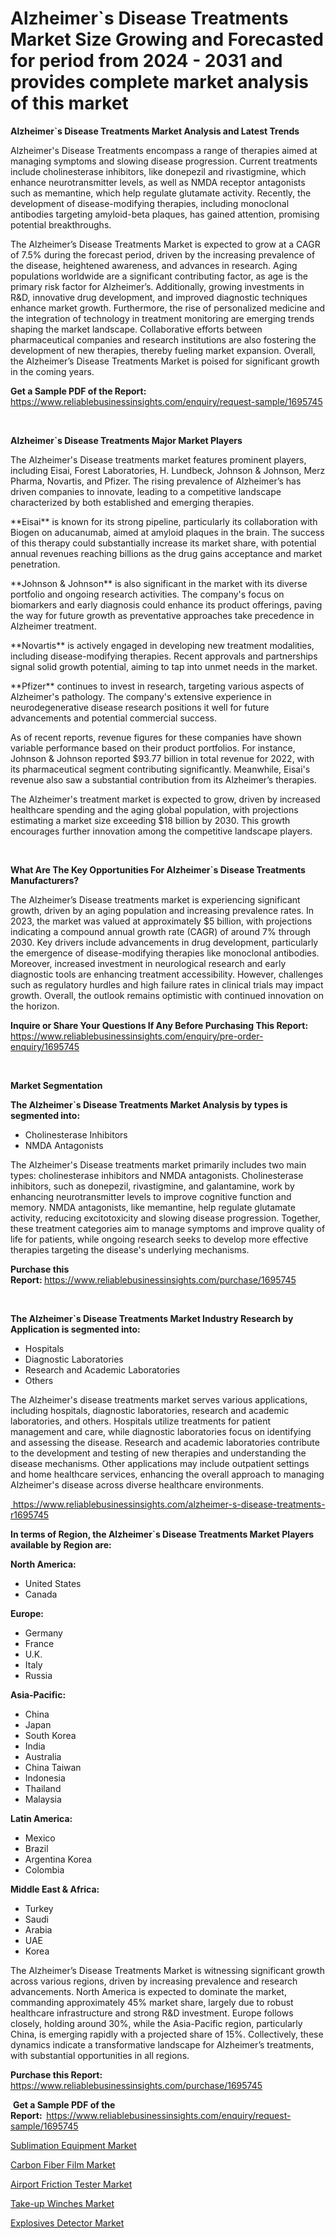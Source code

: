 <p><h1>Alzheimer`s Disease Treatments Market Size Growing and Forecasted for period from 2024 - 2031 and provides complete market analysis of this market</h1></p><p><strong>Alzheimer`s Disease Treatments Market Analysis and Latest Trends</strong></p>
<p><p>Alzheimer's Disease Treatments encompass a range of therapies aimed at managing symptoms and slowing disease progression. Current treatments include cholinesterase inhibitors, like donepezil and rivastigmine, which enhance neurotransmitter levels, as well as NMDA receptor antagonists such as memantine, which help regulate glutamate activity. Recently, the development of disease-modifying therapies, including monoclonal antibodies targeting amyloid-beta plaques, has gained attention, promising potential breakthroughs.</p><p>The Alzheimer’s Disease Treatments Market is expected to grow at a CAGR of 7.5% during the forecast period, driven by the increasing prevalence of the disease, heightened awareness, and advances in research. Aging populations worldwide are a significant contributing factor, as age is the primary risk factor for Alzheimer’s. Additionally, growing investments in R&D, innovative drug development, and improved diagnostic techniques enhance market growth. Furthermore, the rise of personalized medicine and the integration of technology in treatment monitoring are emerging trends shaping the market landscape. Collaborative efforts between pharmaceutical companies and research institutions are also fostering the development of new therapies, thereby fueling market expansion. Overall, the Alzheimer’s Disease Treatments Market is poised for significant growth in the coming years.</p></p>
<p><strong>Get a Sample PDF of the Report:&nbsp;</strong> <a href="https://www.reliablebusinessinsights.com/enquiry/request-sample/1695745?utm_campaign=1260&utm_medium=2&utm_source=Github&utm_content=ia&utm_term=19102024&utm_id=alzheimers-disease-treatments">https://www.reliablebusinessinsights.com/enquiry/request-sample/1695745</a></p>
<p>&nbsp;</p>
<p><strong>Alzheimer`s Disease Treatments Major Market Players</strong></p>
<p><p>The Alzheimer's Disease treatments market features prominent players, including Eisai, Forest Laboratories, H. Lundbeck, Johnson & Johnson, Merz Pharma, Novartis, and Pfizer. The rising prevalence of Alzheimer’s has driven companies to innovate, leading to a competitive landscape characterized by both established and emerging therapies.</p><p>**Eisai** is known for its strong pipeline, particularly its collaboration with Biogen on aducanumab, aimed at amyloid plaques in the brain. The success of this therapy could substantially increase its market share, with potential annual revenues reaching billions as the drug gains acceptance and market penetration.</p><p>**Johnson & Johnson** is also significant in the market with its diverse portfolio and ongoing research activities. The company's focus on biomarkers and early diagnosis could enhance its product offerings, paving the way for future growth as preventative approaches take precedence in Alzheimer treatment.</p><p>**Novartis** is actively engaged in developing new treatment modalities, including disease-modifying therapies. Recent approvals and partnerships signal solid growth potential, aiming to tap into unmet needs in the market.</p><p>**Pfizer** continues to invest in research, targeting various aspects of Alzheimer's pathology. The company's extensive experience in neurodegenerative disease research positions it well for future advancements and potential commercial success.</p><p>As of recent reports, revenue figures for these companies have shown variable performance based on their product portfolios. For instance, Johnson & Johnson reported $93.77 billion in total revenue for 2022, with its pharmaceutical segment contributing significantly. Meanwhile, Eisai's revenue also saw a substantial contribution from its Alzheimer’s therapies.</p><p>The Alzheimer's treatment market is expected to grow, driven by increased healthcare spending and the aging global population, with projections estimating a market size exceeding $18 billion by 2030. This growth encourages further innovation among the competitive landscape players.</p></p>
<p>&nbsp;</p>
<p><strong>What Are The Key Opportunities For Alzheimer`s Disease Treatments Manufacturers?</strong></p>
<p><p>The Alzheimer’s Disease treatments market is experiencing significant growth, driven by an aging population and increasing prevalence rates. In 2023, the market was valued at approximately $5 billion, with projections indicating a compound annual growth rate (CAGR) of around 7% through 2030. Key drivers include advancements in drug development, particularly the emergence of disease-modifying therapies like monoclonal antibodies. Moreover, increased investment in neurological research and early diagnostic tools are enhancing treatment accessibility. However, challenges such as regulatory hurdles and high failure rates in clinical trials may impact growth. Overall, the outlook remains optimistic with continued innovation on the horizon.</p></p>
<p><strong>Inquire or Share Your Questions If Any Before Purchasing This Report:</strong> <a href="https://www.reliablebusinessinsights.com/enquiry/pre-order-enquiry/1695745?utm_campaign=1260&utm_medium=2&utm_source=Github&utm_content=ia&utm_term=19102024&utm_id=alzheimers-disease-treatments">https://www.reliablebusinessinsights.com/enquiry/pre-order-enquiry/1695745</a></p>
<p>&nbsp;</p>
<p><strong>Market Segmentation</strong></p>
<p><strong>The Alzheimer`s Disease Treatments Market Analysis by types is segmented into:</strong></p>
<p><ul><li>Cholinesterase Inhibitors</li><li>NMDA Antagonists</li></ul></p>
<p><p>The Alzheimer's Disease treatments market primarily includes two main types: cholinesterase inhibitors and NMDA antagonists. Cholinesterase inhibitors, such as donepezil, rivastigmine, and galantamine, work by enhancing neurotransmitter levels to improve cognitive function and memory. NMDA antagonists, like memantine, help regulate glutamate activity, reducing excitotoxicity and slowing disease progression. Together, these treatment categories aim to manage symptoms and improve quality of life for patients, while ongoing research seeks to develop more effective therapies targeting the disease's underlying mechanisms.</p></p>
<p><strong>Purchase this Report:&nbsp;</strong><a href="https://www.reliablebusinessinsights.com/purchase/1695745?utm_campaign=1260&utm_medium=2&utm_source=Github&utm_content=ia&utm_term=19102024&utm_id=alzheimers-disease-treatments">https://www.reliablebusinessinsights.com/purchase/1695745</a></p>
<p>&nbsp;</p>
<p><strong>The Alzheimer`s Disease Treatments Market Industry Research by Application is segmented into:</strong></p>
<p><ul><li>Hospitals</li><li>Diagnostic Laboratories</li><li>Research and Academic Laboratories</li><li>Others</li></ul></p>
<p><p>The Alzheimer's disease treatments market serves various applications, including hospitals, diagnostic laboratories, research and academic laboratories, and others. Hospitals utilize treatments for patient management and care, while diagnostic laboratories focus on identifying and assessing the disease. Research and academic laboratories contribute to the development and testing of new therapies and understanding the disease mechanisms. Other applications may include outpatient settings and home healthcare services, enhancing the overall approach to managing Alzheimer's disease across diverse healthcare environments.</p></p>
<p><a href="https://www.reliablebusinessinsights.com/alzheimer-s-disease-treatments-r1695745?utm_campaign=1260&utm_medium=2&utm_source=Github&utm_content=ia&utm_term=19102024&utm_id=alzheimers-disease-treatments">&nbsp;https://www.reliablebusinessinsights.com/alzheimer-s-disease-treatments-r1695745</a></p>
<p><strong>In terms of Region, the Alzheimer`s Disease Treatments Market Players available by Region are:</strong></p>
<p>
    <p> <strong> North America: </strong>
        <ul>
            <li>United States</li>
            <li>Canada</li>
        </ul>
        </p> 
    <p> <strong> Europe: </strong>
        <ul>
            <li>Germany</li>
            <li>France</li>
            <li>U.K.</li>
            <li>Italy</li>
            <li>Russia</li>
        </ul>
        </p> 
    <p> <strong> Asia-Pacific: </strong>
        <ul>
            <li>China</li>
            <li>Japan</li>
            <li>South Korea</li>
            <li>India</li>
            <li>Australia</li>
            <li>China Taiwan</li>
            <li>Indonesia</li>
            <li>Thailand</li>
            <li>Malaysia</li>
        </ul>
        </p> 
    <p> <strong> Latin America: </strong>
        <ul>
            <li>Mexico</li>
            <li>Brazil</li>
            <li>Argentina Korea</li>
            <li>Colombia</li>
        </ul>
        </p> 
    <p> <strong> Middle East & Africa: </strong>
        <ul>
            <li>Turkey</li>
            <li>Saudi</li>
            <li>Arabia</li>
            <li>UAE</li>
            <li>Korea</li>
        </ul>
    </p>
    </p>
<p><p>The Alzheimer’s Disease Treatments Market is witnessing significant growth across various regions, driven by increasing prevalence and research advancements. North America is expected to dominate the market, commanding approximately 45% market share, largely due to robust healthcare infrastructure and strong R&D investment. Europe follows closely, holding around 30%, while the Asia-Pacific region, particularly China, is emerging rapidly with a projected share of 15%. Collectively, these dynamics indicate a transformative landscape for Alzheimer’s treatments, with substantial opportunities in all regions.</p></p>
<p><strong>Purchase this Report: </strong><a href="https://www.reliablebusinessinsights.com/purchase/1695745?utm_campaign=1260&utm_medium=2&utm_source=Github&utm_content=ia&utm_term=19102024&utm_id=alzheimers-disease-treatments">https://www.reliablebusinessinsights.com/purchase/1695745</a></p>
<p>&nbsp;<strong>Get a Sample PDF of the Report:&nbsp;&nbsp;</strong><a href="https://www.reliablebusinessinsights.com/enquiry/request-sample/1695745?utm_campaign=1260&utm_medium=2&utm_source=Github&utm_content=ia&utm_term=19102024&utm_id=alzheimers-disease-treatments">https://www.reliablebusinessinsights.com/enquiry/request-sample/1695745</a></p>
<p><strong></strong></p>
<p><p><a href="https://issuu.com/reportprime-2/docs/sublimation-equipment-market-size-2_9e399f95c89357?utm_campaign=1260&utm_medium=2&utm_source=Github&utm_content=ia&utm_term=19102024&utm_id=alzheimers-disease-treatments">Sublimation Equipment Market</a></p><p><a href="https://github.com/angilauio/Market-Research-Report-List-1/blob/main/carbon-fiber-film-market.md?utm_campaign=1260&utm_medium=2&utm_source=Github&utm_content=ia&utm_term=19102024&utm_id=alzheimers-disease-treatments">Carbon Fiber Film Market</a></p><p><a href="https://www.linkedin.com/pulse/booming-airport-friction-tester-market-sector-analysis-growth-p3inc?utm_campaign=1260&utm_medium=2&utm_source=Github&utm_content=ia&utm_term=19102024&utm_id=alzheimers-disease-treatments">Airport Friction Tester Market</a></p><p><a href="https://github.com/connornew3y/Market-Research-Report-List-1/blob/main/take-up-winches-market.md?utm_campaign=1260&utm_medium=2&utm_source=Github&utm_content=ia&utm_term=19102024&utm_id=alzheimers-disease-treatments">Take-up Winches Market</a></p><p><a href="https://www.linkedin.com/pulse/explosives-detector-market-size-segmentation-trends-growth-ptgxc?utm_campaign=1260&utm_medium=2&utm_source=Github&utm_content=ia&utm_term=19102024&utm_id=alzheimers-disease-treatments">Explosives Detector Market</a></p></p>